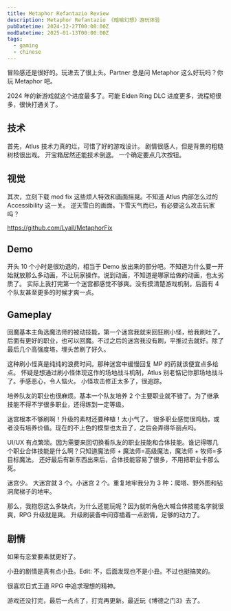 ```yaml
---
title: Metaphor Refantazio Review
description: Metaphor Refantazio 《暗喻幻想》游玩体验
pubDatetime: 2024-12-27T00:00:00Z
modDatetime: 2025-01-13T00:00:00Z
tags:
  - gaming
  - chinese
---
```



冒险感还是很好的。玩进去了很上头。Partner 总是问 Metaphor 这么好玩吗？你玩 Metaphor 吧。

2024 年的新游戏就这个进度最多了。可能 Elden Ring DLC 进度更多，流程短很多，很快打通关了。

## 技术

首先，Atlus 技术力真的烂，可惜了好的游戏设计。
剧情很感人，但是背景的粗糙树枝很出戏。
开宝箱居然还能技术倒退。
一个确定要点几次按钮。

## 视觉

其次，立刻下载 mod fix 这些烦人特效和画面摇晃。不知道 Atlus 内部怎么过的 Accessibility 这一关。
逆天雪白的画面。下雪天气而已，有必要这么攻击玩家吗？

<https://github.com/Lyall/MetaphorFix>

## Demo

开头 10 个小时是很劝退的，相当于 Demo 放出来的部分吧。不知道为什么要一开始就放那么多动画，不让玩家操作。说到动画，不知道是哪家给做的动画，也太劣质了。
实际上我打完第一个迷宫都感觉不够爽。没有摸清楚游戏机制。后面有 4 个队友甚至更多的时候才爽一点。

## Gameplay

回魔基本主角选魔法师的被动技能，第一个迷宫我就来回狂刷小怪，给我刷吐了。
后面有更好的职业，也可以回魔。不过之后的迷宫我没有刷，平推过去就好。除了最后几个高强度塔，埋头苦刷了好久。

这种刷小怪真是纯纯的浪费时间。那种迷宫中缓慢回复 MP 的药就该便宜点多给点。
怀疑是想通过刷小怪体现这作的场地战斗机制，Atlus 别老惦记你那场地战斗了。手感恶心，令人恼火。
小怪攻击修正太多了，很追踪。

培养队友的职业也很麻烦。基本一个队友培养 2 个主要职业就不错了。为了继承技能不得不学很多职业，还得练到一定等级。

迷宫根本不够刷啊！升级的素材还要种植！太小气了。
很多职业感觉很鸡肋，或者没有培养价值。现在的不上色的模型也太丑了，之后会弄得华丽点吗。

UI/UX 有点繁琐。因为需要来回切换看队友的职业技能和合体技能。谁记得哪几个职业合体技能是什么啊？只知道魔法师 + 魔法师=高级魔法，魔法师 + 牧师=多目标魔法。
还好最后有新东西出来后，合体技能容易了很多，不用把职业卡那么死。

迷宫少。
大迷宫就 3 个。小迷宫 2 个。重复地牢我分为 3 种：爬塔、野外图和钻洞爬梯子的地牢。

那么，我抱怨这么多缺点，为什么还能玩呢？因为就听角色大喊合体技能名字就很爽，RPG 升级就是爽。
升级刷装备中间穿插着一点剧情，足够的动力了。

## 剧情

如果有恋爱要素就更好了。

小丑的剧情是真有点小丑。Edit: 不，后面发现也不是小丑。不过也挺搞笑的。

很喜欢日式王道 RPG 中追求理想的精神。

游戏还没打完，最后一点点了，打完再更新。最近玩《博德之门3》去了。
